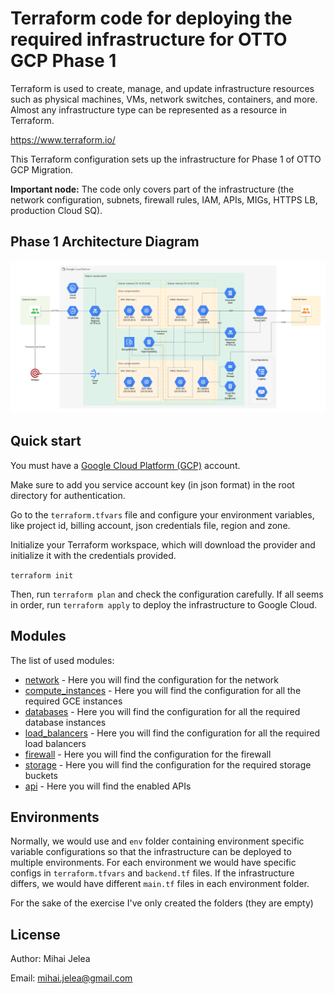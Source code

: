 # Terraform code for deploying the required infrastructure for OTTO GCP Phase 1

Terraform is used to create, manage, and update infrastructure resources such as physical machines, VMs, network switches, containers, and more. Almost any infrastructure type can be represented as a resource in Terraform.

https://www.terraform.io/

This Terraform configuration sets up the infrastructure for Phase 1 of OTTO GCP Migration.

**Important node:** The code only covers part of the infrastructure (the network configuration, subnets, firewall rules, IAM, APIs, MIGs, HTTPS LB, production Cloud SQ).

## Phase 1 Architecture Diagram

![alt text](/docs/architecture.png)

## Quick start

You must have a [Google Cloud Platform (GCP)](http://cloud.google.com/) account.

Make sure to add you service account key (in json format) in the root directory for authentication.

Go to the `terraform.tfvars` file and configure your environment variables, like project id, billing account, json credentials file, region and zone. 

Initialize your Terraform workspace, which will download the provider and initialize it with the credentials provided.

` terraform init `

Then, run `terraform plan` and check the configuration carefully. If all seems in order, run `terraform apply` to deploy the infrastructure to Google Cloud.

## Modules

The list of used modules:

* [network](modules/network/main.tf) - Here you will find the configuration for the network
* [compute_instances](modules/compute/main.tf) - Here you will find the configuration for all the required GCE instances
* [databases](modules/database/main.tf) - Here you will find the configuration for all the required database instances
* [load_balancers](modules/network/main.tf) - Here you will find the configuration for all the required load balancers
* [firewall](modules/network/firewall.tf) - Here you will find the configuration for the firewall
* [storage](modules/storage/main.tf) - Here you will find the configuration for the required storage buckets
* [api](modules/api/main.tf) - Here you will find the enabled APIs


## Environments

Normally, we would use and `env` folder containing environment specific variable configurations so that the infrastructure can be deployed to multiple environments.
For each environment we would have specific configs in `terraform.tfvars` and `backend.tf` files. If the infrastructure differs, we would have different `main.tf` files in each environment folder.

For the sake of the exercise I've only created the folders (they are empty)

## License

Author: Mihai Jelea

Email: mihai.jelea@gmail.com